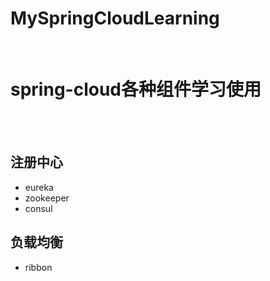 # MySpringCloudLearning

<br/>

# spring-cloud各种组件学习使用

<br/>
<br/>


## 注册中心
+ eureka
+ zookeeper
+ consul

## 负载均衡
+ ribbon
